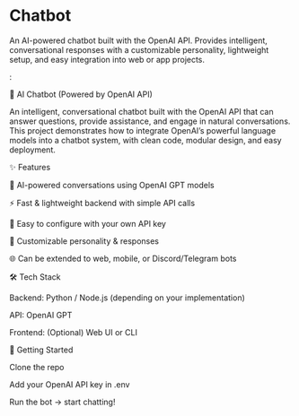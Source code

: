 # Chatbot
An AI-powered chatbot built with the OpenAI API. Provides intelligent, conversational responses with a customizable personality, lightweight setup, and easy integration into web or app projects.


:

🤖 AI Chatbot (Powered by OpenAI API)

An intelligent, conversational chatbot built with the OpenAI API that can answer questions, provide assistance, and engage in natural conversations.
This project demonstrates how to integrate OpenAI’s powerful language models into a chatbot system, with clean code, modular design, and easy deployment.

✨ Features

🧠 AI-powered conversations using OpenAI GPT models

⚡ Fast & lightweight backend with simple API calls

🔌 Easy to configure with your own API key

💬 Customizable personality & responses

🌐 Can be extended to web, mobile, or Discord/Telegram bots

🛠️ Tech Stack

Backend: Python / Node.js (depending on your implementation)

API: OpenAI GPT

Frontend: (Optional) Web UI or CLI

🚀 Getting Started

Clone the repo

Add your OpenAI API key in .env

Run the bot → start chatting!
